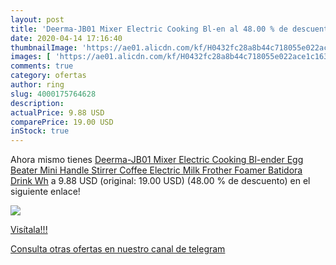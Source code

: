 ```yaml
---
layout: post
title: 'Deerma-JB01 Mixer Electric Cooking Bl-en al 48.00 % de descuento'
date: 2020-04-14 17:16:40
thumbnailImage: 'https://ae01.alicdn.com/kf/H0432fc28a8b44c718055e022ace1c163J/Deerma-JB01-Mixer-Electric-Cooking-Bl-ender-Egg-Beater-Mini-Handle-Stirrer-Coffee-Electric-Milk-Frother.jpg_350x350._SL200_.jpg'
images: [ 'https://ae01.alicdn.com/kf/H0432fc28a8b44c718055e022ace1c163J/Deerma-JB01-Mixer-Electric-Cooking-Bl-ender-Egg-Beater-Mini-Handle-Stirrer-Coffee-Electric-Milk-Frother.jpg_350x350._SL200_.jpg' ]
comments: true
category: ofertas
author: ring
slug: 4000175764628
description:
actualPrice: 9.88 USD
comparePrice: 19.00 USD
inStock: true
---
```


Ahora mismo tienes [Deerma-JB01 Mixer Electric Cooking Bl-ender Egg Beater Mini Handle Stirrer Coffee Electric Milk Frother Foamer Batidora Drink Wh](https://www.amazon.com/dp/4000175764628/?tag=redken08-20) a 9.88 USD (original: 19.00 USD) (48.00 %  de descuento) en el siguiente enlace!

[![](https://ae01.alicdn.com/kf/H0432fc28a8b44c718055e022ace1c163J/Deerma-JB01-Mixer-Electric-Cooking-Bl-ender-Egg-Beater-Mini-Handle-Stirrer-Coffee-Electric-Milk-Frother.jpg_350x350._SL200_.jpg)](https://www.amazon.com/dp/4000175764628/?tag=redken08-20)

[Visítala!!!](https://www.amazon.com/dp/4000175764628/?tag=redken08-20)

[Consulta otras ofertas en nuestro canal de telegram](https://t.me/s/ofertas25)
